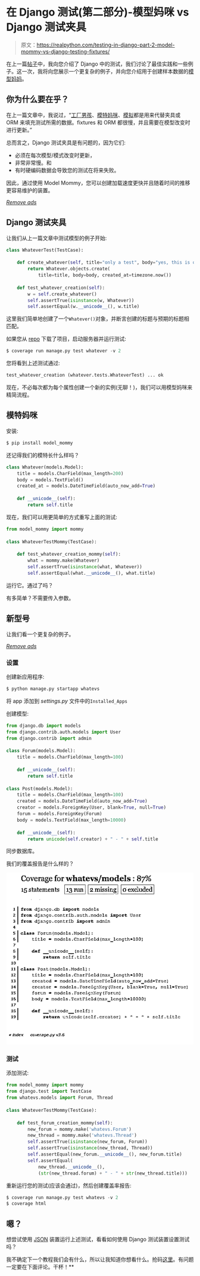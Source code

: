 # 在 Django 测试(第二部分)-模型妈咪 vs Django 测试夹具

> 原文：<https://realpython.com/testing-in-django-part-2-model-mommy-vs-django-testing-fixtures/>

在上一篇[帖子](https://realpython.com/testing-in-django-part-1-best-practices-and-examples/)中，我向您介绍了 Django 中的测试，我们讨论了最佳实践和一些例子。这一次，我将向您展示一个更复杂的例子，并向您介绍用于创建样本数据的[模型妈妈](https://github.com/vandersonmota/model_mommy)。

## 你为什么要在乎？

在上一篇文章中，我说过，“[工厂男孩](https://github.com/rbarrois/factory_boy)、[模特妈咪](https://github.com/vandersonmota/model_mommy)、[模拟](https://pypi.python.org/pypi/mock)都是用来代替夹具或 ORM 来填充测试所需的数据。fixtures 和 ORM 都很慢，并且需要在模型改变时进行更新。”

总而言之，Django 测试夹具是有问题的，因为它们:

*   必须在每次模型/模式改变时更新，
*   非常非常慢。和
*   有时硬编码数据会导致您的测试在将来失败。

因此，通过使用 Model Mommy，您可以创建加载速度更快并且随着时间的推移更容易维护的装置。

[*Remove ads*](/account/join/)

## Django 测试夹具

让我们从上一篇文章中测试模型的例子开始:

```py
class WhateverTest(TestCase):

    def create_whatever(self, title="only a test", body="yes, this is only a test"):
        return Whatever.objects.create(
            title=title, body=body, created_at=timezone.now())

    def test_whatever_creation(self):
        w = self.create_whatever()
        self.assertTrue(isinstance(w, Whatever))
        self.assertEqual(w.__unicode__(), w.title)
```

这里我们简单地创建了一个`Whatever()`对象，并断言创建的标题与预期的标题相匹配。

如果您从 [repo](https://github.com/mjhea0/testing-in-django) 下载了项目，启动服务器并运行测试:

```py
$ coverage run manage.py test whatever -v 2
```

您将看到上述测试通过:

```py
test_whatever_creation (whatever.tests.WhateverTest) ... ok
```

现在，不必每次都为每个属性创建一个新的实例(无聊！)，我们可以用模型妈咪来精简流程。

## 模特妈咪

安装:

```py
$ pip install model_mommy
```

还记得我们的模特长什么样吗？

```py
class Whatever(models.Model):
    title = models.CharField(max_length=200)
    body = models.TextField()
    created_at = models.DateTimeField(auto_now_add=True)

    def __unicode__(self):
        return self.title
```

现在，我们可以用更简单的方式重写上面的测试:

```py
from model_mommy import mommy

class WhateverTestMommy(TestCase):

    def test_whatever_creation_mommy(self):
        what = mommy.make(Whatever)
        self.assertTrue(isinstance(what, Whatever))
        self.assertEqual(what.__unicode__(), what.title)
```

运行它。通过了吗？

有多简单？不需要传入参数。

## 新型号

让我们看一个更复杂的例子。

[*Remove ads*](/account/join/)

### 设置

创建新应用程序:

```py
$ python manage.py startapp whatevs
```

将 app 添加到 *settings.py* 文件中的`Installed_Apps`

创建模型:

```py
from django.db import models
from django.contrib.auth.models import User
from django.contrib import admin

class Forum(models.Model):
    title = models.CharField(max_length=100)

    def __unicode__(self):
        return self.title

class Post(models.Model):
    title = models.CharField(max_length=100)
    created = models.DateTimeField(auto_now_add=True)
    creator = models.ForeignKey(User, blank=True, null=True)
    forum = models.ForeignKey(Forum)
    body = models.TextField(max_length=10000)

    def __unicode__(self):
        return unicode(self.creator) + " - " + self.title
```

同步数据库。

我们的覆盖报告是什么样的？

[![Model Mommy test coverage](img/0b49645777c5b2482f1935b275d0fb67.png)](https://files.realpython.com/media/model-mommy.1c5bb3946c6e.png)

### 测试

添加测试:

```py
from model_mommy import mommy
from django.test import TestCase
from whatevs.models import Forum, Thread

class WhateverTestMommy(TestCase):

    def test_forum_creation_mommy(self):
        new_forum = mommy.make('whatevs.Forum')
        new_thread = mommy.make('whatevs.Thread')
        self.assertTrue(isinstance(new_forum, Forum))
        self.assertTrue(isinstance(new_thread, Thread))
        self.assertEqual(new_forum.__unicode__(), new_forum.title)
        self.assertEqual(
            new_thread.__unicode__(), 
            (str(new_thread.forum) + " - " + str(new_thread.title)))
```

重新运行您的测试(应该会通过)，然后创建覆盖率报告:

```py
$ coverage run manage.py test whatevs -v 2
$ coverage html
```

## 嗯？

想尝试使用 [JSON](https://realpython.com/python-json/) 装置运行上述测试，看看如何使用 Django 测试装置设置测试吗？

我不确定下一个教程我们会有什么，所以让我知道你想看什么。抢码[这里](https://github.com/mjhea0/testing-in-django)。有问题一定要在下面评论。干杯！**